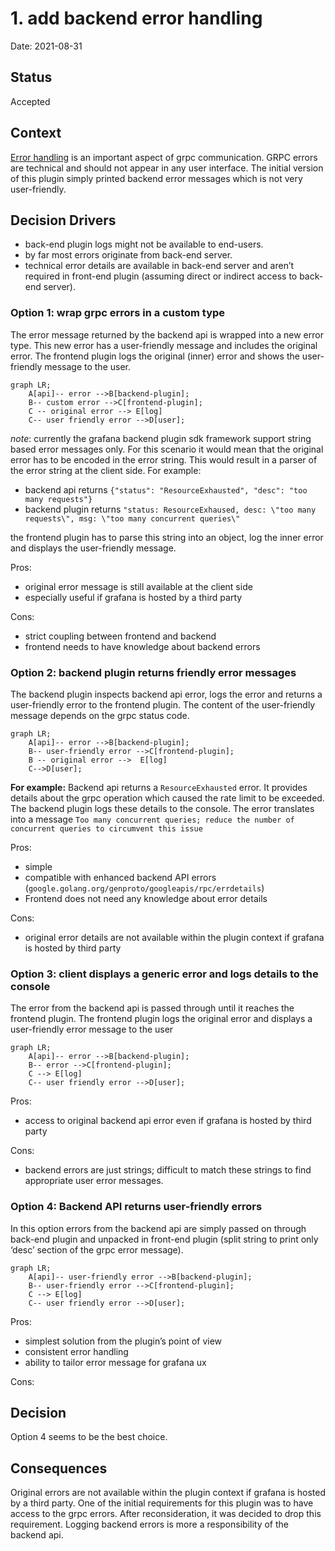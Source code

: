 # 1. add backend error handling

Date: 2021-08-31

## Status

Accepted

## Context

[Error handling](https://www.grpc.io/docs/guides/error/) is an important aspect of grpc communication. GRPC errors are technical and should not appear in any user interface. The initial version of this plugin simply printed backend error messages which is not very user-friendly.

## Decision Drivers

* back-end plugin logs might not be available to end-users.
* by far most errors originate from back-end server.
* technical error details are available in back-end server and aren’t required in front-end plugin (assuming direct or indirect access to back-end server).

### Option 1: wrap grpc errors in a custom type

The error message returned by the backend api is wrapped into a new error type. This new error has a user-friendly message and includes the original error. The frontend plugin logs the original (inner) error and shows the user-friendly message to the user.  

```mermaid
graph LR;
    A[api]-- error -->B[backend-plugin];    
    B-- custom error -->C[frontend-plugin];
    C -- original error --> E[log]   
    C-- user friendly error -->D[user];        
```

*note*: currently the grafana backend plugin sdk framework support string based error messages only. For this scenario it would mean that the original error has to be encoded in the error string. This would result in a parser of the error string at the client side. 
For example: 
* backend api returns `{"status": "ResourceExhausted", "desc": "too many requests"}`
* backend plugin returns  `"status: ResourceExhaused, desc: \"too many requests\", msg: \"too many concurrent queries\"`

the frontend plugin has to parse this string into an object, log the inner error and displays the user-friendly message. 

Pros: 
* original error message is still available at the client side 
* especially useful if grafana is hosted by a third party

Cons:
* strict coupling between frontend and backend 
* frontend needs to have knowledge about backend errors 

### Option 2: backend plugin returns friendly error messages

The backend plugin inspects backend api error, logs the error and returns a user-friendly error to the frontend plugin. 
The content of the user-friendly message depends on the grpc status code. 


```mermaid
graph LR;
    A[api]-- error -->B[backend-plugin];    
    B-- user-friendly error -->C[frontend-plugin];
    B -- original error -->  E[log]    
    C-->D[user];        
```

**For example:** 
Backend api returns a `ResourceExhausted` error. It provides details about the grpc operation which caused the rate limit to be exceeded. The backend plugin logs these details to the console. The error translates into a message `Too many concurrent queries; reduce the number of concurrent queries to circumvent this issue`     

Pros: 
* simple 
* compatible with enhanced backend API errors (`google.golang.org/genproto/googleapis/rpc/errdetails`)  
* Frontend does not need any knowledge about error details 

Cons: 
* original error details are not available within the plugin context if grafana is hosted by third party 

### Option 3: client displays a generic error and logs details to the console

The error from the backend api is passed through until it reaches the frontend plugin. The frontend plugin logs the original error and displays a user-friendly error message to the user

```mermaid
graph LR;
    A[api]-- error -->B[backend-plugin];    
    B-- error -->C[frontend-plugin];
    C --> E[log]
    C-- user friendly error -->D[user];        
```

Pros: 
  * access to original backend api error even if grafana is hosted by third party 

Cons: 
  * backend errors are just strings; difficult to match these strings to find appropriate user error messages. 

### Option 4: Backend API returns user-friendly errors 

In this option errors from the backend api are simply passed on through back-end plugin and unpacked in front-end plugin (split string to print only ‘desc’ section of the grpc error message). 

```mermaid
graph LR;
    A[api]-- user-friendly error -->B[backend-plugin];    
    B-- user-friendly error -->C[frontend-plugin];
    C --> E[log]
    C-- user friendly error -->D[user];        
```

Pros: 
* simplest solution from the plugin’s point of view
* consistent error handling 
* ability to tailor error message for grafana ux

Cons: 


## Decision

Option 4 seems to be the best choice. 

## Consequences

Original errors are not available within the plugin context if grafana is hosted by a third party. One of the initial requirements for this plugin was to have access to the grpc errors. After reconsideration, it was decided to drop this requirement. Logging backend errors is more a responsibility of the backend api.   
